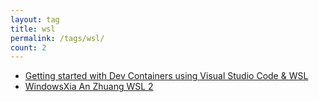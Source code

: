 ```yaml
---
layout: tag
title: wsl
permalink: /tags/wsl/
count: 2
---
```


- [Getting started with Dev Containers using Visual Studio Code &amp; WSL](https://idzenga.dev/posts/getting-started-with-dev-containers-using-visual-studio-code-and-wsl)
- [WindowsXia An Zhuang WSL 2](https://blog.cloudchewie.com/posts/2023/09/11/tutorial/Install-WSL2-on-Windows/)
